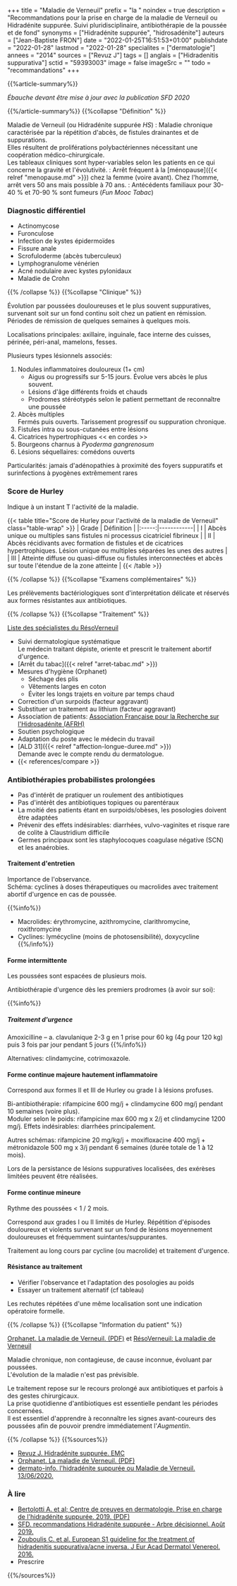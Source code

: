 +++
title = "Maladie de Verneuil"
prefix = "la "
noindex = true
description = "Recommandations pour la prise en charge de la maladie de Verneuil ou Hidradénite suppurée. Suivi pluridisciplinaire, antibiothérapie de la poussée et de fond"
synonyms = ["Hidradénite suppurée", "hidrosadénite"]
auteurs = ["Jean-Baptiste FRON"]
date = "2022-01-25T16:51:53+01:00"
publishdate = "2022-01-28"
lastmod = "2022-01-28"
specialites = ["dermatologie"]
annees = "2014"
sources = ["Revuz J"]
tags = []
anglais = ["Hidradenitis suppurativa"]
sctid = "59393003"
image = false
imageSrc = ""
todo = "recommandations"
+++

{{%article-summary%}}

*Ébauche devant être mise à jour avec la publication SFD 2020*

{{%/article-summary%}}
{{%collapse "Définition" %}}

Maladie de Verneuil (ou Hidradénite suppurée *HS*)
: Maladie chronique caractérisée par la répétition d'abcès, de fistules drainantes et de suppurations.  
Elles résultent de proliférations polybactériennes nécessitant une coopération médico-chirurgicale.  
Les tableaux cliniques sont hyper-variables selon les patients en ce qui concerne la gravité et l'évolutivité.
: Arrêt fréquent à la [ménopause]({{< relref "menopause.md" >}}) chez la femme (voire avant). Chez l'homme, arrêt vers 50 ans mais possible à 70 ans.
: Antécédents familiaux pour 30-40 % et 70-90 % sont fumeurs (*Fun Mooc Tabac*)

### Diagnostic différentiel

- Actinomycose
- Furonculose
- Infection de kystes épidermoïdes
- Fissure anale
- Scrofuloderme (abcès tuberculeux)
- Lymphogranulome vénérien
- Acné nodulaire avec kystes pylonidaux
- Maladie de Crohn

{{% /collapse %}}
{{%collapse "Clinique" %}}

Évolution par poussées douloureuses et le plus souvent suppuratives, survenant soit sur un fond continu soit chez un patient en rémission.  
Périodes de rémission de quelques semaines à quelques mois.

Localisations principales: axillaire, inguinale, face interne des cuisses, périnée, péri-anal, mamelons, fesses.

Plusieurs types lésionnels associés:

1. Nodules inflammatoires douloureux (1+ cm)
     - Aigus ou progressifs sur 5-15 jours. Évolue vers abcès le plus souvent.
     - Lésions d'âge différents froids et chauds
     - Prodromes stéréotypés selon le patient permettant de reconnaître une poussée
2. Abcès multiples  
  Fermés puis ouverts. Tarissement progressif ou suppuration chronique.
3. Fistules intra ou sous-cutanées entre lésions
4. Cicatrices hypertrophiques << en cordes >>
5. Bourgeons charnus à *Pyoderma gangrenosum*
6. Lésions séquellaires: comédons ouverts

Particularités: jamais d'adénopathies à proximité des foyers suppuratifs et surinfections à pyogènes extrêmement rares

### Score de Hurley

Indique à un instant T l'activité de la maladie.

{{< table title="Score de Hurley pour l'activité de la maladie de Verneuil" class="table-wrap" >}}
| Grade | Définition |
|:-----:|------------|
| I     | Abcès unique ou multiples sans fistules ni processus cicatriciel fibrineux |
| II    | Abcès récidivants avec formation de fistules et de cicatrices hypertrophiques. Lésion unique ou multiples séparées les unes des autres |
| III   | Atteinte diffuse ou quasi-diffuse ou fistules interconnectées et abcès sur toute l'étendue de la zone atteinte |
{{< /table >}}

{{% /collapse %}}
{{%collapse "Examens complémentaires" %}}

Les prélèvements bactériologiques sont d'interprétation délicate et réservés aux formes résistantes aux antibiotiques.

{{% /collapse %}}
{{%collapse "Traitement" %}}

[Liste des spécialistes du RésoVerneuil](https://resoverneuil.com/nos-specialistes/)

- Suivi dermatologique systématique  
  Le médecin traitant dépiste, oriente et prescrit le traitement abortif d'urgence.
- [Arrêt du tabac]({{< relref "arret-tabac.md" >}})
- Mesures d'hygiène (Orphanet)
  - Séchage des plis
  - Vêtements larges en coton
  - Éviter les longs trajets en voiture par temps chaud
- Correction d'un surpoids (facteur aggravant)
- Substituer un traitement au lithium (facteur aggravant)
- Association de patients: [Association Française pour la Recherche sur l'Hidrosadénite (AFRH)](http://www.afrh.fr/)
- Soutien psychologique
- Adaptation du poste avec le médecin du travail
- [ALD 31]({{< relref "affection-longue-duree.md" >}})  
  Demande avec le compte rendu du dermatologue.
- {{< references/compare >}}

### Antibiothérapies probabilistes prolongées

- Pas d'intérêt de pratiquer un roulement des antibiotiques
- Pas d'intérêt des antibiotiques topiques ou parentéraux
- La moitié des patients étant en surpoids/obèses, les posologies doivent être adaptées
- Prévenir des effets indésirables: diarrhées, vulvo-vaginites et risque rare de colite à Claustridium difficile
- Germes principaux sont les staphylocoques coagulase négative (SCN) et les anaérobies.

#### Traitement d'entretien

Importance de l'observance.  
Schéma: cyclines à doses thérapeutiques ou macrolides avec traitement abortif d'urgence en cas de poussée.

{{%info%}}

- Macrolides: érythromycine, azithromycine, clarithromycine, roxithromycine
- Cyclines: lymécycline (moins de photosensibilité), doxycycline
{{%/info%}}

#### Forme intermittente

Les poussées sont espacées de plusieurs mois.

Antibiothérapie d'urgence dès les premiers prodromes (à avoir sur soi):

{{%info%}}

##### Traitement d'urgence

Amoxicilline – a. clavulanique 2-3 g en 1 prise pour 60 kg (4g pour 120 kg)  
puis 3 fois par jour pendant 5 jours
{{%/info%}}

Alternatives: clindamycine, cotrimoxazole.

#### Forme continue majeure hautement inflammatoire

Correspond aux formes II et III de Hurley ou grade I à lésions profuses.

Bi-antibiothérapie: rifampicine 600 mg/j + clindamycine 600 mg/j pendant 10 semaines (voire plus).  
Moduler selon le poids: rifampicine max 600 mg x 2/j et clindamycine 1200 mg/j.
Effets indésirables: diarrhées principalement.

Autres schémas: rifampicine 20 mg/kg/j + moxifloxacine 400 mg/j + métronidazole 500 mg x 3/j pendant 6 semaines (durée totale de 1 à 12 mois).

Lors de la persistance de lésions suppuratives localisées, des exérèses limitées peuvent être réalisées.

#### Forme continue mineure

Rythme des poussées < 1 / 2 mois.

Correspond aux grades I ou II limités de Hurley. Répétition d'épisodes douloureux et violents survenant sur un fond de lésions moyennement douloureuses et fréquemment suintantes/suppurantes.

Traitement au long cours par cycline (ou macrolide) et traitement d'urgence.

#### Résistance au traitement

- Vérifier l'observance et l'adaptation des posologies au poids
- Essayer un traitement alternatif (cf tableau)

Les rechutes répétées d'une même localisation sont une indication opératoire formelle.

{{% /collapse %}}
{{%collapse "Information du patient" %}}

[Orphanet. La maladie de Verneuil. (PDF)](https://www.orpha.net/data/patho/Pub/fr/Verneuil-FRfrPub2049v01.pdf) et [RésoVerneuil: La maladie de Verneuil](https://resoverneuil.com/la-maladie-de-verneuil/)

Maladie chronique, non contagieuse, de cause inconnue, évoluant par poussées.  
L'évolution de la maladie n'est pas prévisible.

Le traitement repose sur le recours prolongé aux antibiotiques et parfois à des gestes chirurgicaux.  
La prise quotidienne d'antibiotiques est essentielle pendant les périodes concernées.  
Il est essentiel d'apprendre à reconnaître les signes avant-coureurs des poussées afin de pouvoir prendre immédiatement l'*Augmentin*.

{{% /collapse %}}
{{%sources%}}

- [Revuz J. Hidradénite suppurée. EMC](https://www.em-consulte.com/article/924280/hidradenite-suppuree)
- [Orphanet. La maladie de Verneuil. (PDF)](https://www.orpha.net/data/patho/Pub/fr/Verneuil-FRfrPub2049v01.pdf)
- [dermato-info. l'hidradénite suppurée ou Maladie de Verneuil. 13/06/2020.](https://dermato-info.fr/fr/les-maladies-de-la-peau/l%E2%80%99hidrad%C3%A9nite-supur%C3%A9e-ou-maladie-de-verneuil)

### À lire

- [Bertolotti A. et al; Centre de preuves en dermatologie. Prise en charge de l'hidradénite suppurée. 2019. (PDF)](https://document.sfdermato.org/reco/hidrad%C3%A9nite-suppur%C3%A9e/SFD_2020-11_texte-court_prise-en-charge-de-l-hidrad%C3%A9nite-suppur%C3%A9e.pdf)
- [SFD. recommandations Hidradénite suppurée - Arbre décisionnel. Août 2019.](https://reco.sfdermato.org/fr/recommandations-hidrad%C3%A9nite-suppur%C3%A9e)
- [Zouboulis C. et al. European S1 guideline for the treatment of hidradenitis suppurativa/acne inversa. J Eur Acad Dermatol Venereol. 2016.](https://onlinelibrary.wiley.com/doi/pdf/10.1111/jdv.12966)
- Prescrire

{{%/sources%}}

